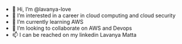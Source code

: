 - 👋 Hi, I’m @lavanya-love
- 👀 I’m interested in a career in cloud computing and cloud security
- 🌱 I’m currently learning AWS
- 💞️ I’m looking to collaborate on AWS and Devops
- 📫 I can be reached on my linkedin Lavanya Matta

<!---
lavanya-love/lavanya-love is a ✨ special ✨ repository because its `README.md` (this file) appears on your GitHub profile.
You can click the Preview link to take a look at your changes.
--->
